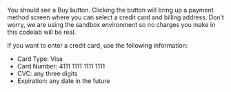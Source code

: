 You should see a Buy button.
Clicking the button will bring up a payment method screen where you can select a credit card and billing address.
Don’t worry, we are using the sandbox environment so no charges you make in this codelab will be real.

If you want to enter a credit card, use the following information:
- Card Type: Visa
- Card Number: 4111 1111 1111 1111
- CVC: any three digits
- Expiration: any date in the future
